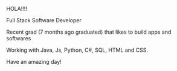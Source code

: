HOLA!!!!

Full Stack Software Developer

Recent grad (7 months ago graduated) that likes to build apps and softwares

Working with Java, Js, Python, C#, SQL, HTML and CSS.

Have an amazing day!

